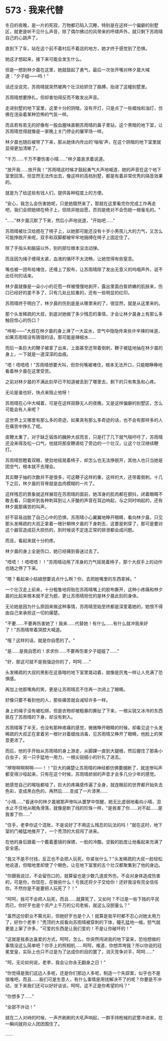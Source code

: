 <link rel="stylesheet" href="../styles/text.css" />
<h1>573 · 我来代替</h1>

冬日的夜晚，是一片的死寂，万物都已陷入沉睡，特别是在这样一个偏僻的别墅区，就更是听不见什么声音，除了偶尔拂过的风带来的呼啸声外，就只剩下苏雨晴自己的心跳声了。

直到下了车，站在这个前不着村后不着店的地方，她才终于感觉到了恐惧。

她这才想起来，接下来可能会发生什么。

但是一想到林夕晨在这里，她就鼓起了勇气，最后一次张开嘴对林夕晨大喊道："夕子姐——呜！"

话还没说完，苏雨晴就突然被两个壮汉给抓住了胳膊，抬进了这幢别墅里。

苏雨晴想要挣扎，但却害怕得反而不敢发出声音。

走进别墅的地下室里，这里十分的阴暗，没有开灯，只是点了一些蜡烛和油灯，仿佛在渲染着某种恐怖的气氛一样。

而且若有若无的好像有一股血腥味直朝苏雨晴的鼻子里钻，这个黑暗的地下室，让苏雨晴觉得就像是一家晚上关门停业的屠宰场一样。

林夕晨也随后被带了下来，那从她体内传出的'嗡嗡'声，在这个阴暗的地下室里就显得更加清晰了。

"千万……千万不要伤害小晴……"林夕晨哀求着说道。

"放开我……放开我！"苏雨晴这时候才鼓起勇气大声地喊道，她的声音在这个地下室里回荡，但显然无法传出去，像这样的高档别墅，都是有着非常优秀的隔音效果的。

就是为了给这些有钱人们，提供各种程度上的方便。

"安心，我怎么会伤害她呢，只是她既然来了，那就在这里看完你完成工作再走吧，我们会把她绑在椅子上，但除非她自愿，否则是绝对不会伤她一根毫毛的。"

"……"林夕晨沉默了下来，然后小声地说道，"开始吧……"

苏雨晴被壮汉给摁在了椅子上，以她那可能还没有十岁小男孩儿大的力气，又怎么可能挣脱开来呢，双手和双脚都被牢牢地捆缚在椅子上固定住了。

除了手指头和脑袋以外，别的部位根本没法动弹。

而且因为绳子缠得太紧，血液的循环不太流畅，让她觉得有些窒息。

嘴也被一团布给堵住，还缠上了胶布，让苏雨晴除了发出无意义的呜咽声外，说不出任何的话来。

林夕晨就像是一朵小小的花苞一样被慢慢地剥开，露出里面白皙娇嫩的肌肤来，伤口已经好的差不多了，只有几处比较重的，还有一些明显的红印。

苏雨晴终于明白了，林夕晨的伤到底是从哪里来的了，很显然，就是从这里来的。

那个头发稀疏的大叔，到底对她做了多少残忍的事情，才会让林夕晨身上有那么多触目惊心的伤口？

"哗啦——"大叔在林夕晨的身上淋了一大盆水，空气中隐隐传来些许辛辣的味道，如果苏雨晴没有猜错的话，那可能是辣椒水……

而后一条巨大的鞭子被拿了出来，上面甚至还带着倒刺，鞭子被猛地抽在林夕晨的身上，一下就是一道深深的血痕。

"唔！唔唔唔！"苏雨晴想要大叫，但奈何嘴被堵住，根本无法开口，只能眼睁睁地看着林夕晨在这里受苦。

之前对林夕晨的不满此刻早已不知道被丢到了哪里去，剩下的只有焦急和心疼。

无论是谁也好，快点来阻止他呀！

苏雨晴在心中大喊着，可是在这样寂静无人的夜晚，又是这样偏僻的别墅区，怎么可能会有人来呢？

这世界上又哪里有那么多的奇迹，如果真有那么多奇迹的话，也不会有那样多的人在痛苦中挣扎了呢。

皮鞭太重了，对于缺乏锻炼的臃肿大叔而言，只是打了几下就气喘吁吁了，苏雨晴还没来得及松一口气，他就将那皮鞭递给了旁边的一个壮汉，让这个壮汉继续鞭打。

苏雨晴怒瞪着双眼，使劲地摇晃着椅子，却怎么也无法挣脱开，其他人也只当她是团空气，根本就不去理会。

其实鞭子抽的次数并不是很多，可这鞭子这样的重，这样的大，还带着倒刺，十几下之后，林夕晨的背脊就是血肉模糊的一片了。

这样残忍的景象就这样展现在苏雨晴的面前，她浑身的肌肉都在颤抖，闭着眼睛不敢去看，只能听到各种刺耳到让人牙酸的声音在耳边响起，与之同时响起的，还有林夕晨那痛苦的叫声。

好不容易战胜了自己心中的恐惧，苏雨晴小心翼翼地睁开眼睛，看向林夕晨，只见那头发稀疏的大叔正拿着一根针朝林夕晨的下身刺去，这要是刺穿了，那可是要对这个器官造成巨大损伤的，到时候说不定连正常的排泄都会成问题。

而且，看起来就十分的疼。

林夕晨的身上全是伤口，她已经痛到昏迷过去了。

"唔唔！！唔唔唔！！"苏雨晴动用了浑身的力气摇晃着椅子，那个大叔手上的动作也随之停了下来。

"嗯？看起来小姑娘想要说点什么啊？你，去把她嘴里的东西拿掉。"

一个壮汉走上前来，十分粗鲁地将贴在苏雨晴嘴上的胶布撕开，这种小疼痛和林夕晨的比起来根本就不足为题，更让苏雨晴担忧的是林夕晨此刻的身体。

无论她是因为什么原因来做这种事情，苏雨晴至始至终都是深爱着她的，她恨不得由自己来承担这一切的痛楚。

"不要……不要再伤害她了！我来……代替她！有什么……有什么就冲我来好了！"苏雨晴带着哭腔大喊道。

"哦？这样的话，就是你自愿的了。"

"是……是我自愿的！求求你……不要再伤害夕子姐姐了……"

"好，那这可就不是我强迫你的了，呵呵……"

头发稀疏的大叔的黑影在这昏暗的地下室里晃动着，就像是厉鬼一样让人充满了恐惧感。

再加上他那嘴角的笑，更是让苏雨晴忍不住再一次闭上了眼睛。

好像只要不看到他的人，那些痛苦就会减轻许多一样。

身上的绳子没有被松绑，但是衣物却被粗暴的撕扯了下来，一根尖锐又冰冷的东西抵在了苏雨晴的下身，却没有刺入。

苏雨晴等了半天，也没有那种疼痛的感觉，微微睁开眼睛的时候，却看见这个头发稀疏的大叔正在拿着另一根针对着蜡烛消毒，见苏雨晴又睁开了眼睛，他脸上的笑意更浓了。

而后，他的手开始从苏雨晴的身上游走，从脚踝一直到大腿根，然后握住了那条小白虫子，另一只手猛地一用力，一根尖锐细小的针扎了进去。

"咿呀啊啊啊啊——！！"巨大的痛楚让苏雨晴的神经都仿佛要绷断了，就连惨叫声都变得沙哑起来，只有在这个时候，苏雨晴娇弱的声音才会多几分少年的感觉。

她感觉自己的喉咙都哑了，巨大的疼痛感传遍了全身，就连眼前的世界都开始失去色彩，变成黑白色的，再然后……变成了一片漆黑……

"小晴……"昏迷中的林夕晨被那声惨叫从噩梦中惊醒，她无比虚弱地看向小晴，泪水止不住地从眼角滑落，就像是断了线的珍珠一样，"是我害了你……对不起……是我害了你……"

"住手，老李你这个混账，不是说好了不用这么残忍的玩法的吗！"就在这时，地下室的门被猛地推开了，一个秃顶的大叔闯了进来。

在他的身后跟着一个戴着墨镜的保镖，一脸的冷酷，坚毅的脸庞让他看起来充满了安全感。

"我又不是不付钱，反正也不会把人玩死，你紧张什么？"头发稀疏的大叔一脸轻松地说道，但暗地里却使了个眼色，让在地下室里的五个壮汉都聚集到了他的身边。

"你跟我说过，不会留伤口的，就算留也是少数几道皮外伤，不会对身体造成伤害的，可是你，你现在，在做些什么！亏我还将夕子交给你！还好我没有完全信任你，不然你是不是要把人玩死了？！"

"呵呵，我可不会把人玩死，而且……就算死了，又如何？不过是一些下贱的平民而已，你好歹也是个资产上千万的公司老板，就这么没胆量么？"

"虽然这份职业不算光彩，但她好歹也是个人！就算是我平时都不忍心对她太用力了，好你个老李！"秃顶的大叔看向苏雨晴被穿刺的下体，瞳孔猛地一缩，怒气就更是上窜了许多，"可爱的东西是让我们爱的！不是让你破坏的！"

"这就是我表达喜爱的方式，呵呵，怎么，你突然闯进我的地下室来，恐怕想做的事情没这么简单吧？你手上的照相机……呵呵，难道，你想弄垮我？所以你说的冠冕堂皇，实际上也只不过是为了达成你的目的罢了，消灭竞争对手，呵呵……"

"呵，无论如何说，老李，我会让你永无翻身之日！"

"你觉得是我们这边人多呢，还是你们那边人多呢，制造一个失踪案，似乎也不是很难吧，而且……我们可是生意人，有什么事情是用钱解决不了的呢？你要是不冲动，坐下来我们还可以好好谈谈，呵呵，这不正是你希望的吗？"

"你想多了……"

"全部不许动！"

就在二人对峙的时候，一声齐刷刷的大吼声响起，一群手持枪械的武警冲进来，在一瞬间就将众人团团围住了。

……
